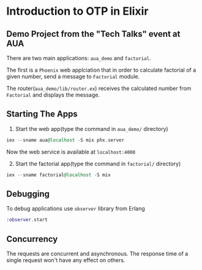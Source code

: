 # Introduction to OTP in Elixir

## Demo Project from the "Tech Talks" event at AUA

There are two main applications: ```aua_demo``` and ```factorial```.

The first is a ```Phoenix``` web applciation that in order to calculate factorial of a given number, send a message to ```Factorial``` module.

The router(```aua_demo/lib/router.ex```) receives the calculated number from ```Factorial``` and displays the message.

## Starting The Apps

1. Start the web app(type the command in ```aua_demo/``` directory)

```elixir
iex --sname aua@localhost -S mix phx.server 
```

Now the web service is available at ```localhost:4000```

2. Start the factorial app(type the command in ```factorial/``` directory)

```elixir
iex --sname factorial@localhost -S mix
```

## Debugging

To debug applications use ```observer``` library from Erlang

```elixir
:observer.start
```

## Concurrency 

The requests are concurrent and asynchronous. The response time of a single request won't have any effect on others.
